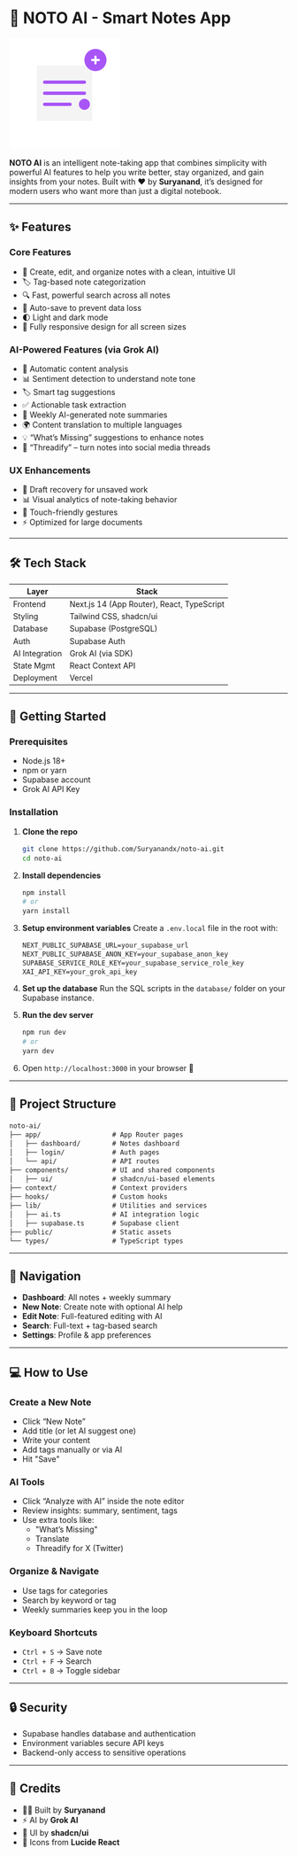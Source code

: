 
# 🧠 NOTO AI - Smart Notes App

![NOTO AI Logo](public/favicon.svg)

**NOTO AI** is an intelligent note-taking app that combines simplicity with powerful AI features to help you write better, stay organized, and gain insights from your notes. Built with ❤️ by **Suryanand**, it’s designed for modern users who want more than just a digital notebook.

---

## ✨ Features

### Core Features
- 📝 Create, edit, and organize notes with a clean, intuitive UI
- 🏷️ Tag-based note categorization
- 🔍 Fast, powerful search across all notes
- 💾 Auto-save to prevent data loss
- 🌓 Light and dark mode
- 📱 Fully responsive design for all screen sizes

### AI-Powered Features (via Grok AI)
- 🤖 Automatic content analysis
- 📊 Sentiment detection to understand note tone
- 🏷️ Smart tag suggestions
- ✅ Actionable task extraction
- 🧾 Weekly AI-generated note summaries
- 🌍 Content translation to multiple languages
- 💡 “What’s Missing” suggestions to enhance notes
- 🧵 “Threadify” – turn notes into social media threads

### UX Enhancements
- 🔄 Draft recovery for unsaved work
- 📊 Visual analytics of note-taking behavior
- 📱 Touch-friendly gestures
- ⚡ Optimized for large documents

---

## 🛠️ Tech Stack

| Layer          | Stack                             |
|----------------|------------------------------------|
| Frontend       | Next.js 14 (App Router), React, TypeScript |
| Styling        | Tailwind CSS, shadcn/ui           |
| Database       | Supabase (PostgreSQL)             |
| Auth           | Supabase Auth                     |
| AI Integration | Grok AI (via SDK)                 |
| State Mgmt     | React Context API                 |
| Deployment     | Vercel                            |

---

## 🚀 Getting Started

### Prerequisites
- Node.js 18+
- npm or yarn
- Supabase account
- Grok AI API Key

### Installation

1. **Clone the repo**
   ```bash
   git clone https://github.com/Suryanandx/noto-ai.git
   cd noto-ai
   ```

2. **Install dependencies**
   ```bash
   npm install
   # or
   yarn install
   ```

3. **Setup environment variables**
   Create a `.env.local` file in the root with:
   ```env
   NEXT_PUBLIC_SUPABASE_URL=your_supabase_url
   NEXT_PUBLIC_SUPABASE_ANON_KEY=your_supabase_anon_key
   SUPABASE_SERVICE_ROLE_KEY=your_supabase_service_role_key
   XAI_API_KEY=your_grok_api_key
   ```

4. **Set up the database**
   Run the SQL scripts in the `database/` folder on your Supabase instance.

5. **Run the dev server**
   ```bash
   npm run dev
   # or
   yarn dev
   ```

6. Open `http://localhost:3000` in your browser 🎉

---

## 📁 Project Structure

```
noto-ai/
├── app/                  # App Router pages
│   ├── dashboard/        # Notes dashboard
│   ├── login/            # Auth pages
│   └── api/              # API routes
├── components/           # UI and shared components
│   ├── ui/               # shadcn/ui-based elements
├── context/              # Context providers
├── hooks/                # Custom hooks
├── lib/                  # Utilities and services
│   ├── ai.ts             # AI integration logic
│   ├── supabase.ts       # Supabase client
├── public/               # Static assets
└── types/                # TypeScript types
```

---

## 🧭 Navigation

- **Dashboard**: All notes + weekly summary
- **New Note**: Create note with optional AI help
- **Edit Note**: Full-featured editing with AI
- **Search**: Full-text + tag-based search
- **Settings**: Profile & app preferences

---

## 💻 How to Use

### Create a New Note
- Click “New Note”
- Add title (or let AI suggest one)
- Write your content
- Add tags manually or via AI
- Hit "Save"

### AI Tools
- Click “Analyze with AI” inside the note editor
- Review insights: summary, sentiment, tags
- Use extra tools like:
  - "What’s Missing"
  - Translate
  - Threadify for X (Twitter)

### Organize & Navigate
- Use tags for categories
- Search by keyword or tag
- Weekly summaries keep you in the loop

### Keyboard Shortcuts
- `Ctrl + S` → Save note
- `Ctrl + F` → Search
- `Ctrl + B` → Toggle sidebar

---

## 🔒 Security

- Supabase handles database and authentication
- Environment variables secure API keys
- Backend-only access to sensitive operations

---

## 🙏 Credits

- 👨‍💻 Built by **Suryanand**
- ⚡ AI by **Grok AI**
- 🧩 UI by **shadcn/ui**
- 🎨 Icons from **Lucide React**

